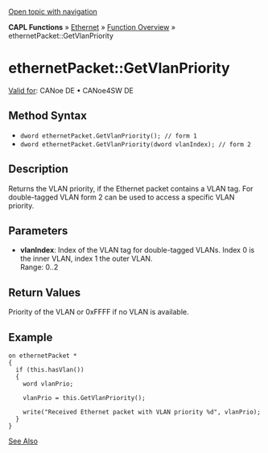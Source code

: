 [Open topic with navigation](../../../../../CANoeDEFamily.htm#Topics/CAPLFunctions/IP/Methods/CAPLfunctionGetVlanPriority.md)

**CAPL Functions** » [Ethernet](../CAPLEthernetStartPage.md) » [Function Overview](../CAPLfunctionsIPOverview.md) » ethernetPacket::GetVlanPriority

# ethernetPacket::GetVlanPriority

[Valid for](../../../Shared/FeatureAvailability.md): CANoe DE • CANoe4SW DE

## Method Syntax

- `dword ethernetPacket.GetVlanPriority(); // form 1`
- `dword ethernetPacket.GetVlanPriority(dword vlanIndex); // form 2`

## Description

Returns the VLAN priority, if the Ethernet packet contains a VLAN tag. For double-tagged VLAN form 2 can be used to access a specific VLAN priority.

## Parameters

- **vlanIndex**: Index of the VLAN tag for double-tagged VLANs. Index 0 is the inner VLAN, index 1 the outer VLAN.  
  Range: 0..2

## Return Values

Priority of the VLAN or 0xFFFF if no VLAN is available.

## Example

```plaintext
on ethernetPacket *
{
  if (this.hasVlan())
  {
    word vlanPrio;

    vlanPrio = this.GetVlanPriority();

    write("Received Ethernet packet with VLAN priority %d", vlanPrio);
  }
}
```

[See Also](javascript:void(0);)
